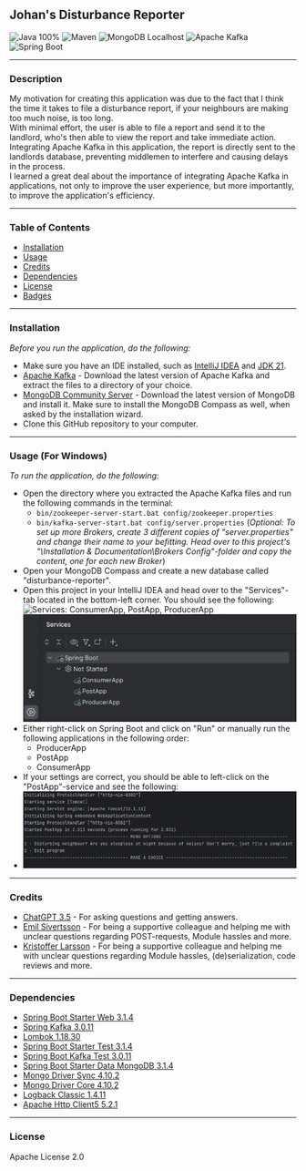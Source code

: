 ## **Johan's Disturbance Reporter**
![Java 100%](https://img.shields.io/badge/Java-100%25-%23E57300)
![Maven](https://img.shields.io/badge/Maven-%238a6ac8?style=for-the-badge&logo=apache-maven&logoColor=white)
![MongoDB Localhost](https://img.shields.io/badge/MongoDB-Localhost-<custom_color_code>?style=for-the-badge&logo=mongodb&logoColor=white)
![Apache Kafka](https://img.shields.io/badge/Apache%20Kafka-%23FF5722?style=for-the-badge&logo=apache-kafka&logoColor=white)
![Spring Boot](https://img.shields.io/badge/Spring%20Boot-%23009639?style=for-the-badge&logo=spring&logoColor=white)

---
### Description
My motivation for creating this application was due to the fact that I think the time it takes to file a disturbance report, if your neighbours are making too much noise, is too long.  
With minimal effort, the user is able to file a report and send it to the landlord, who's then able to view the report and take immediate action.
<br>Integrating Apache Kafka in this application, the report is directly sent to the landlords database, preventing middlemen to interfere and causing delays in the process.
<br>I learned a great deal about the importance of integrating Apache Kafka in applications, not only to improve the user experience, but more importantly, to improve the application's efficiency.

---
### Table of Contents
+ [Installation](#installation)
+ [Usage](#usage)
+ [Credits](#credits)
+ [Dependencies](#dependencies)
+ [License](#license)
+ [Badges](#badges)

---
### Installation
*Before you run the application, do the following:*
+ Make sure you have an IDE installed, such as [IntelliJ IDEA](https://www.jetbrains.com/idea/download/#section=windows) and [JDK 21](https://www.oracle.com/se/java/technologies/downloads/).
+ [Apache Kafka](https://www.apache.org/dyn/closer.cgi?path=/kafka/3.5.0/kafka_2.13-3.5.0.tgz) - Download the latest version of Apache Kafka and extract the files to a directory of your choice.
+ [MongoDB Community Server](https://www.mongodb.com/try/download/community) - Download the latest version of MongoDB and install it. Make sure to install the MongoDB Compass as well, when asked by the installation wizard.
+ Clone this GitHub repository to your computer.
---
### Usage (For Windows)
*To run the application, do the following:*
+ Open the directory where you extracted the Apache Kafka files and run the following commands in the terminal:
    + `bin/zookeeper-server-start.bat config/zookeeper.properties`
    + `bin/kafka-server-start.bat config/server.properties` (*Optional: To set up more Brokers, create 3 different copies of "server.properties" and change their name to your befitting. Head over to this project's "\Installation & Documentation\Brokers Config"-folder and copy the content, one for each new Broker*)
+ Open your MongoDB Compass and create a new database called "disturbance-reporter".
+ Open this project in your IntelliJ IDEA and head over to the "Services"-tab located in the bottom-left corner. You should see the following:
![Services: ConsumerApp, PostApp, ProducerApp](/Usage/services.png)
![Test](SpringBoot-ApacheKafka-Project/Installation&Documentation/Usage/services.png)
+ Either right-click on Spring Boot and click on "Run" or manually run the following applications in the following order:
    + ProducerApp
    + PostApp
    + ConsumerApp
+ If your settings are correct, you should be able to left-click on the "PostApp"-service and see the following:
+ ![Menu options](Usage/postapp.png)

---
### Credits
+ [ChatGPT 3.5](https://chat.openai.com/) - For asking questions and getting answers.
+ [Emil Sivertsson](https://github.com/Emilsivertsson) - For being a supportive colleague and helping me with unclear questions regarding POST-requests, Module hassles and more.
+ [Kristoffer Larsson](https://github.com/KoffaRn) - For being a supportive colleague and helping me with unclear questions regarding Module hassles, (de)serialization, code reviews and more.

---
### Dependencies
+ [Spring Boot Starter Web 3.1.4](https://mvnrepository.com/artifact/org.springframework.boot/spring-boot-starter-web/3.1.4)
+ [Spring Kafka 3.0.11](https://mvnrepository.com/artifact/org.springframework.kafka/spring-kafka/3.0.11)
+ [Lombok 1.18.30](https://mvnrepository.com/artifact/org.projectlombok/lombok/1.18.30)
+ [Spring Boot Starter Test 3.1.4](https://mvnrepository.com/artifact/org.springframework.boot/spring-boot-starter-test/3.1.4)
+ [Spring Boot Kafka Test 3.0.11](https://mvnrepository.com/artifact/org.springframework.kafka/spring-kafka-test/3.0.11)
+ [Spring Boot Starter Data MongoDB 3.1.4](https://mvnrepository.com/artifact/org.springframework.boot/spring-boot-starter-data-mongodb/3.1.4)
+ [Mongo Driver Sync 4.10.2](https://mvnrepository.com/artifact/org.mongodb/mongodb-driver-sync)
+ [Mongo Driver Core 4.10.2](https://mvnrepository.com/artifact/org.mongodb/mongodb-driver-core)
+ [Logback Classic 1.4.11](https://mvnrepository.com/artifact/ch.qos.logback/logback-classic/1.4.11)
+ [Apache Http Client5 5.2.1](https://mvnrepository.com/artifact/org.apache.httpcomponents.client5/httpclient5)

---
### License
Apache License 2.0

